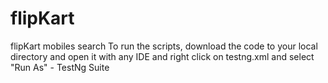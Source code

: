 # flipKart
flipKart mobiles search 
To run the scripts, download the code to your local directory and open it with any IDE and right click on testng.xml and select "Run As" - TestNg Suite
